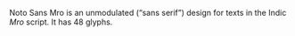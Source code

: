 Noto Sans Mro is an unmodulated (“sans serif”) design for texts in the Indic _Mro_ script. It has 48 glyphs.